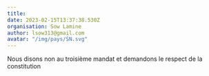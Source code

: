 ```yaml
---
title: 
date: 2023-02-15T13:37:38.530Z
organisation: Sow Lamine
author: lsow313@gmail.com
avatar: "/img/pays/SN.svg"
---
```


Nous disons non au troisième mandat et demandons le respect de la constitution 